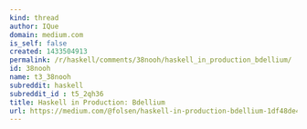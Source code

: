 ```yaml
---
kind: thread
author: IQue
domain: medium.com
is_self: false
created: 1433504913
permalink: /r/haskell/comments/38nooh/haskell_in_production_bdellium/
id: 38nooh
name: t3_38nooh
subreddit: haskell
subreddit_id : t5_2qh36
title: Haskell in Production: Bdellium
url: https://medium.com/@folsen/haskell-in-production-bdellium-1df48de40e19
---
```



